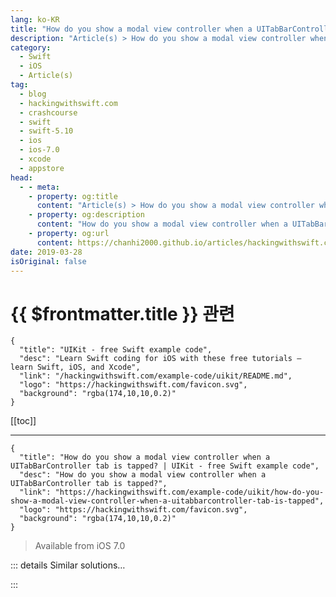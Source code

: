 ```yaml
---
lang: ko-KR
title: "How do you show a modal view controller when a UITabBarController tab is tapped?"
description: "Article(s) > How do you show a modal view controller when a UITabBarController tab is tapped?"
category:
  - Swift
  - iOS
  - Article(s)
tag: 
  - blog
  - hackingwithswift.com
  - crashcourse
  - swift
  - swift-5.10
  - ios
  - ios-7.0
  - xcode
  - appstore
head:
  - - meta:
    - property: og:title
      content: "Article(s) > How do you show a modal view controller when a UITabBarController tab is tapped?"
    - property: og:description
      content: "How do you show a modal view controller when a UITabBarController tab is tapped?"
    - property: og:url
      content: https://chanhi2000.github.io/articles/hackingwithswift.com/example-code/uikit/how-do-you-show-a-modal-view-controller-when-a-uitabbarcontroller-tab-is-tapped.html
date: 2019-03-28
isOriginal: false
---
```


# {{ $frontmatter.title }} 관련

```component VPCard
{
  "title": "UIKit - free Swift example code",
  "desc": "Learn Swift coding for iOS with these free tutorials – learn Swift, iOS, and Xcode",
  "link": "/hackingwithswift.com/example-code/uikit/README.md",
  "logo": "https://hackingwithswift.com/favicon.svg",
  "background": "rgba(174,10,10,0.2)"
}
```

[[toc]]

---

```component VPCard
{
  "title": "How do you show a modal view controller when a UITabBarController tab is tapped? | UIKit - free Swift example code",
  "desc": "How do you show a modal view controller when a UITabBarController tab is tapped?",
  "link": "https://hackingwithswift.com/example-code/uikit/how-do-you-show-a-modal-view-controller-when-a-uitabbarcontroller-tab-is-tapped",
  "logo": "https://hackingwithswift.com/favicon.svg",
  "background": "rgba(174,10,10,0.2)"
}
```

> Available from iOS 7.0

<!-- TODO: 작성 -->

<!--
Usually tapping a tab in a `UITabBar` shows that tab, but it's often the case that you want to override that behavior, for example to show a view modally. If you're using one of Xcode's built-in storyboard templates for creating your user interface, it's not immediately obvious how to do this, but fortunately it's not so hard using the approach below.

First, find the `viewDidLoad()` method for your initial view controller – whichever one is shown first in your app. Now add this code to it:

```swift
self.tabBarController?.delegate = UIApplication.shared.delegate as? UITabBarControllerDelegate
```

That sets up your application delegate (in <FontIcon icon="fa-brands fa-swift"/>`AppDelegate.swift`) to handle events from the tab bar controller. This line uses optionals safely, so it will do nothing if you change your app structure later.

Now open <FontIcon icon="fa-brands fa-swift"/>`AppDelegate.swift`, and add `UITabBarControllerDelegate` to the list of protocols your app delegate conforms to, like this:

```swift
class AppDelegate: UIResponder, UIApplicationDelegate, UITabBarControllerDelegate {
```

Finally, you should implement the `shouldSelect` method on your app delegate, which must return true or false depending on whether you want the regular tab behavior (return true) or your own (return false).

In the example below, I want the regular view controller behavior for all tabs unless the user is trying to show one with the class `YourViewController`. When that happens, I'll create a new view controller and show it modally instead:

```swift
func tabBarController(_ tabBarController: UITabBarController, shouldSelect viewController: UIViewController) -> Bool {
    if viewController is YourViewController {
        if let newVC = tabBarController.storyboard?.instantiateViewController(withIdentifier: "YourVCStoryboardIdentifier") {
            tabBarController.present(newVC, animated: true)
            return false
        }
    }

    return true
}
```

There are two things to note about that code. First, you'll need to give your view controller a storyboard identifier so that `instantiateViewController(withIdentifier:)` will work. Second, this won't have any extra performance impact on your code – the view that would have been shown wasn't created yet, so creating a new one here won't be duplicating any work.

-->

::: details Similar solutions…

<!--
/quick-start/swiftui/swiftui-tips-and-tricks">SwiftUI tips and tricks 
/example-code/system/how-to-run-code-when-your-app-is-terminated">How to run code when your app is terminated 
/example-code/uikit/how-to-create-live-playgrounds-in-xcode">How to create live playgrounds in Xcode 
/quick-start/swiftui/how-to-embed-views-in-a-tab-bar-using-tabview">How to embed views in a tab bar using TabView 
/example-code/uikit/how-to-localize-your-ios-app">How to localize your iOS app</a>
-->

:::

